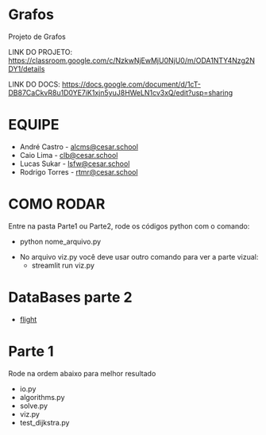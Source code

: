 # Grafos
Projeto de Grafos

LINK DO PROJETO: https://classroom.google.com/c/NzkwNjEwMjU0NjU0/m/ODA1NTY4Nzg2NDY1/details

LINK DO DOCS: https://docs.google.com/document/d/1cT-DB87CaCkvR8u1D0YE7iK1xjn5yuJ8HWeLN1cv3xQ/edit?usp=sharing

# EQUIPE
  - André Castro - alcms@cesar.school
  - Caio Lima - clb@cesar.school
  - Lucas Sukar - lsfw@cesar.school
  - Rodrigo Torres - rtmr@cesar.school

# COMO RODAR
Entre na pasta Parte1 ou Parte2, rode os códigos python com o comando: 
  - python nome_arquivo.py
  * No arquivo viz.py você deve usar outro comando para ver a parte vizual:
    - streamlit run viz.py

# DataBases parte 2
  - [flight](https://drive.google.com/file/d/12aa43trn9J-EoHoBEkpdPzH3Sfpb9p54/view?usp=sharing)

# Parte 1
 Rode na ordem abaixo para melhor resultado
 - io.py
 - algorithms.py
 - solve.py
 - viz.py
 - test_dijkstra.py